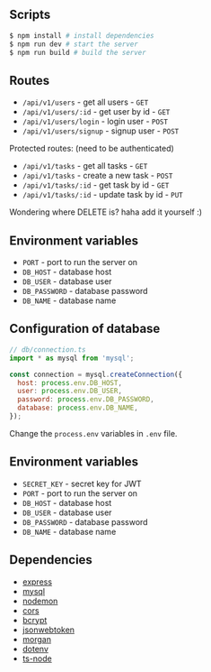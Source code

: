 ## Scripts

```bash
$ npm install # install dependencies
$ npm run dev # start the server
$ npm run build # build the server
```

## Routes
- `/api/v1/users` - get all users - `GET`
- `/api/v1/users/:id` - get user by id - `GET`
- `/api/v1/users/login` - login user - `POST`
- `/api/v1/users/signup` - signup user - `POST`

Protected routes: (need to be authenticated)
- `/api/v1/tasks` - get all tasks - `GET`
- `/api/v1/tasks` - create a new task - `POST`
- `/api/v1/tasks/:id` - get task by id - `GET`
- `/api/v1/tasks/:id` - update task by id - `PUT`

Wondering where DELETE is? haha add it yourself :)

## Environment variables
- `PORT` - port to run the server on
- `DB_HOST` - database host
- `DB_USER` - database user
- `DB_PASSWORD` - database password
- `DB_NAME` - database name

## Configuration of database
```js
// db/connection.ts
import * as mysql from 'mysql';

const connection = mysql.createConnection({
  host: process.env.DB_HOST,
  user: process.env.DB_USER,
  password: process.env.DB_PASSWORD,
  database: process.env.DB_NAME,
});
```

Change the `process.env` variables in `.env` file.


## Environment variables
- `SECRET_KEY` - secret key for JWT
- `PORT` - port to run the server on
- `DB_HOST` - database host
- `DB_USER` - database user
- `DB_PASSWORD` - database password
- `DB_NAME` - database name

## Dependencies

- [express](https://github.com/expressjs/express)
- [mysql](https://github.com/mysqljs/mysql)
- [nodemon](https://github.com/remy/nodemon)
- [cors](https://github.com/expressjs/cors)
- [bcrypt](https://github.com/kelektiv/node.bcrypt.js)
- [jsonwebtoken](https://github.com/auth0/node-jsonwebtoken)
- [morgan](https://github.com/expressjs/morgan)
- [dotenv](https://github.com/motdotla/dotenv)
- [ts-node](https://github.com/TypeStrong/ts-node)